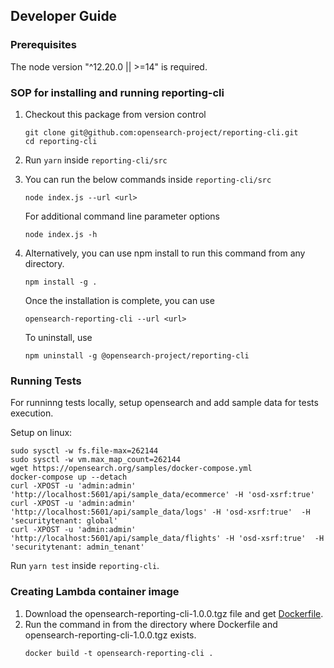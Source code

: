 ## Developer Guide

### Prerequisites

The node version "^12.20.0 || >=14" is required.

### SOP for installing and running reporting-cli

1. Checkout this package from version control
    ```
    git clone git@github.com:opensearch-project/reporting-cli.git
    cd reporting-cli
    ```
2. Run `yarn` inside `reporting-cli/src`
3. You can run the below commands inside `reporting-cli/src`
    ```
    node index.js --url <url>
    ```
    For additional command line parameter options
    ```
    node index.js -h
    ```
4. Alternatively, you can use npm install to run this command from any directory.
    ```
    npm install -g .
    ```
    Once the installation is complete, you can use
    ```
    opensearch-reporting-cli --url <url>
    ```

    To uninstall, use  
    ```
    npm uninstall -g @opensearch-project/reporting-cli
    ```

### Running Tests

For runninng tests locally, setup opensearch and add sample data for tests execution.

Setup on linux:
```
sudo sysctl -w fs.file-max=262144
sudo sysctl -w vm.max_map_count=262144
wget https://opensearch.org/samples/docker-compose.yml
docker-compose up --detach
curl -XPOST -u 'admin:admin' 'http://localhost:5601/api/sample_data/ecommerce' -H 'osd-xsrf:true'
curl -XPOST -u 'admin:admin' 'http://localhost:5601/api/sample_data/logs' -H 'osd-xsrf:true'  -H 'securitytenant: global'
curl -XPOST -u 'admin:admin' 'http://localhost:5601/api/sample_data/flights' -H 'osd-xsrf:true'  -H 'securitytenant: admin_tenant'
```
Run `yarn test` inside `reporting-cli`.

### Creating Lambda container image

1. Download the opensearch-reporting-cli-1.0.0.tgz file and get [Dockerfile](./Dockerfile).
2. Run the command in from the directory where Dockerfile and opensearch-reporting-cli-1.0.0.tgz exists.
    ```
    docker build -t opensearch-reporting-cli .
    ```